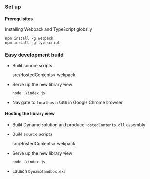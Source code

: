 ### Set up
#### Prerequisites
Installing Webpack and TypeScript globally

    npm install -g webpack
    npm install -g typescript

### Easy development build
- Build source scripts

    src/HostedContents> webpack

- Serve up the new library view

    `node .\index.js`

- Navigate to `localhost:3456` in Google Chrome browser

#### Hosting the library view
- Build Dynamo solution and produce `HostedContents.dll` assembly

- Build source scripts

    src/HostedContents> webpack

- Serve up the new library view

    `node .\index.js`

- Launch `DynamoSandbox.exe`
